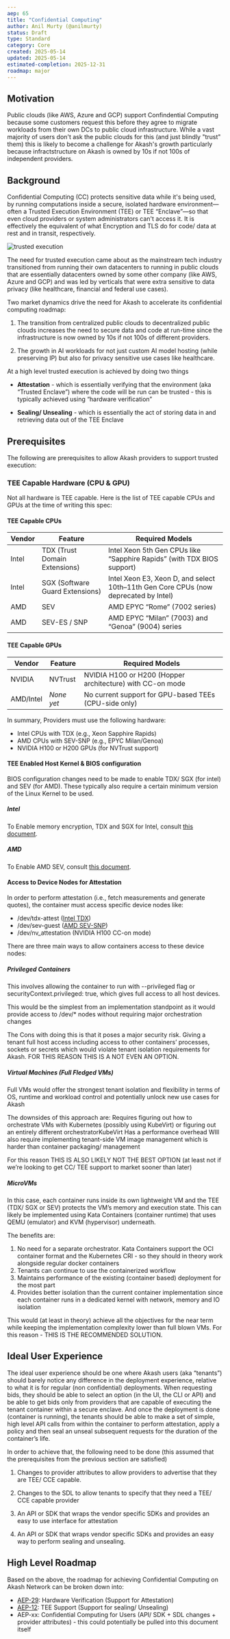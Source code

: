 ```yaml
---
aep: 65
title: "Confidential Computing"
author: Anil Murty (@anilmurty)
status: Draft
type: Standard
category: Core
created: 2025-05-14
updated: 2025-05-14
estimated-completion: 2025-12-31
roadmap: major
---
```


## Motivation
Public clouds (like AWS, Azure and GCP) support Confindential Computing because some customers request this before they agree to migrate workloads from their own DCs to public cloud infrastructure. While a vast majority of users don't ask the public clouds for this (and just blindly "trust" them) this is likely to become a challenge for Akash's growth particularly because infractstructure on Akash is owned by 10s if not 100s of independent providers.

## Background
Confidential Computing (CC) protects sensitive data while it's being used, by running computations inside a secure, isolated hardware environment—often a Trusted Execution Environment (TEE) or TEE “Enclave”—so that even cloud providers or system administrators can't access it. It is effectively the equivalent of what Encryption and TLS do for code/ data at rest and in transit, respectively.

![trusted execution](trusted-execution.png)

The need for trusted execution came about as the mainstream tech industry transitioned from running their own datacenters to running in public clouds that are essentially datacenters owned by some other company (like AWS, Azure and GCP) and was led by verticals that were extra sensitive to data privacy (like healthcare, financial and federal use cases).

Two market dynamics drive the need for Akash to accelerate its confidential computing roadmap:
  1. The transition from centralized public clouds to decentralized public clouds increases the need to secure data and code at run-time since the infrastructure is now owned by 10s if not 100s of different providers.
   
  2. The growth in AI workloads for not just custom AI model hosting (while preserving IP) but also for privacy sensitive use cases like healthcare.


At a high level trusted execution is achieved by doing two things

- **Attestation** - which is essentially verifying that the environment (aka “Trusted Enclave”) where the code will be run can be trusted - this is typically achieved using “hardware verification”

- **Sealing/ Unsealing** - which is essentially the act of storing data in and retrieving data out of the TEE Enclave


## Prerequisites
The following are prerequisites to allow Akash providers to support trusted execution:

### TEE Capable Hardware (CPU & GPU)
Not all hardware is TEE capable. Here is the list of TEE capable CPUs and GPUs at the time of writing this spec:

#### TEE Capable CPUs

| Vendor | Feature                              | Required Models                                                                 |
|--------|--------------------------------------|---------------------------------------------------------------------------------|
| Intel  | TDX (Trust Domain Extensions)        | Intel Xeon 5th Gen CPUs like “Sapphire Rapids” (with TDX BIOS support)          |
| Intel  | SGX (Software Guard Extensions)      | Intel Xeon E3, Xeon D, and select 10th–11th Gen Core CPUs (now deprecated by Intel) |
| AMD    | SEV                                  | AMD EPYC “Rome” (7002 series)                                                   |
| AMD    | SEV-ES / SNP                         | AMD EPYC “Milan” (7003) and “Genoa” (9004) series                               |

#### TEE Capable GPUs

| Vendor      | Feature     | Required Models                                                                 |
|-------------|-------------|---------------------------------------------------------------------------------|
| NVIDIA      | NVTrust     | NVIDIA H100 or H200 (Hopper architecture) with CC-on mode                       |
| AMD/Intel   | _None yet_  | No current support for GPU-based TEEs (CPU-side only)                           |

In summary, Providers must use the following hardware:
- Intel CPUs with TDX (e.g., Xeon Sapphire Rapids)
- AMD CPUs with SEV-SNP (e.g., EPYC Milan/Genoa)
- NVIDIA H100 or H200 GPUs (for NVTrust support)

#### TEE Enabled Host Kernel & BIOS configuration

BIOS configuration changes need to be made to enable TDX/ SGX (for intel) and SEV (for AMD). These typically also require a certain minimum version of the Linux Kernel to be used.

##### Intel

To Enable memory encryption, TDX and SGX for Intel, consult [this document](https://github.com/canonical/tdx/blob/1.2/README.md ). 

##### AMD

To Enable AMD SEV, consult [this document](https://github.com/AMDESE/AMDSEV/blob/master/README.md).


#### Access to Device Nodes for Attestation
In order to perform attestation (i.e., fetch measurements and generate quotes), the container must access specific device nodes like:
- /dev/tdx-attest ([Intel TDX](https://docs.kernel.org/virt/coco/tdx-guest.html))
- /dev/sev-guest ([AMD SEV-SNP](https://docs.kernel.org/virt/coco/sev-guest.html))
- /dev/nv_attestation (NVIDIA H100 CC-on mode)

There are three main ways to allow containers access to these device nodes:

##### Privileged Containers

This involves allowing the container to run with --privileged flag or securityContext.privileged: true, which gives full access to all host devices.

This would be the simplest from an implementation standpoint as it would provide access to /dev/* nodes without requiring major orchestration changes

The Cons with doing this is that it poses a major security risk. Giving a tenant full host access including access to other containers’ processes, sockets or secrets which would violate tenant isolation requirements for Akash. FOR THIS REASON THIS IS A NOT EVEN AN OPTION.

##### Virtual Machines (Full Fledged VMs)

Full VMs would offer the strongest tenant isolation and flexibility in terms of OS, runtime and workload control and potentially unlock new use cases for Akash

The downsides of this approach are:
Requires figuring out how to orchestrate VMs with Kubernetes (possibly using KubeVirt) or figuring out an entirely different orchestratorKubeVirt
Has a performance overhead 
WIll also require implementing tenant-side VM image management which is harder than container packaging/ management

For this reason THIS IS ALSO LIKELY NOT THE BEST OPTION (at least not if we’re looking to get CC/ TEE support to market sooner than later)


##### MicroVMs

In this case, each container runs inside its own lightweight VM and the TEE (TDX/ SGX or SEV) protects the VM’s memory and execution state. This can likely be implemented using Kata Containers (container runtime) that uses QEMU (emulator) and KVM (hypervisor) underneath.

The benefits are:

  1. No need for a separate orchestrator. Kata Containers support the OCI container format and the Kubernetes CRI - so they should in theory work alongside regular docker containers
  2. Tenants can continue to use the containerized workflow
  3. Maintains performance of the existing (container based) deployment for the most part
  4. Provides better isolation than the current container implementation since each container runs in a dedicated kernel with network, memory and IO isolation

This would (at least in theory) achieve all the objectives for the near term while keeping the implementation complexity lower than full blown VMs. For this reason - THIS IS THE RECOMMENDED SOLUTION.

##  Ideal User Experience
The ideal user experience should be one where Akash users (aka “tenants”) should barely notice any difference in the deployment experience, relative to what it is for regular (non confidential) deployments. When requesting bids, they should be able to select an option (in the UI, the CLI or API) and be able to get bids only from providers that are capable of executing the tenant container within a secure enclave.
And once the deployment is done (container is running), the tenants should be able to make a set of simple, high level API calls from within the container to perform attestation, apply a policy and then seal an unseal subsequent requests for the duration of the container’s life.

In order to achieve that, the following need to be done (this assumed that the prerequisites from the previous section are satisfied)

1. Changes to provider attributes to allow providers to advertise that they are TEE/ CCE capable. 

2. Changes to the SDL to allow tenants to specify that they need a TEE/ CCE capable provider

3. An API or SDK that wraps the vendor specific SDKs and provides an easy to use interface for attestation

4. An API or SDK that wraps vendor specific SDKs and provides an easy way to perform sealing and unsealing.

## High Level Roadmap

Based on the above, the roadmap for achieving Confidential Computing on Akash Network can be broken down into:

- [AEP-29](https://akash.network/roadmap/aep-29/): Hardware Verification (Support for Attestation)
- [AEP-12](https://akash.network/roadmap/aep-12/): TEE Support (Support for sealing/ Unsealing)
- AEP-xx: Confidential Computing for Users (API/ SDK + SDL changes + provider attributes) - this could potentially be pulled into this document itself
